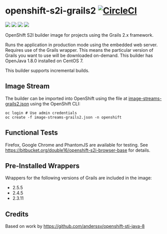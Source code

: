 openshift-s2i-grails2 [![CircleCI](https://circleci.com/bb/double16/openshift-s2i-grails2.svg?style=svg&circle-token=b9585f0ebd8f51d40cfef08e931ff0ec76fc0a76)](https://circleci.com/bb/double16/openshift-s2i-grails2)
=====================
[![](https://images.microbadger.com/badges/image/pdouble16/openshift-s2i-grails2.svg)](http://microbadger.com/images/pdouble16/openshift-s2i-grails2 "Get your own image badge on microbadger.com") [![](https://images.microbadger.com/badges/version/pdouble16/openshift-s2i-grails2.svg)](http://microbadger.com/images/pdouble16/openshift-s2i-grails2 "Get your own image badge on microbadger.com") [![](https://images.microbadger.com/badges/commit/pdouble16/openshift-s2i-grails2.svg)](http://microbadger.com/images/pdouble16/openshift-s2i-grails2 "Get your own image badge on microbadger.com") [![](https://images.microbadger.com/badges/version/pdouble16/openshift-s2i-grails2.svg)](http://microbadger.com/images/pdouble16/openshift-s2i-grails2 "Get your own image badge on microbadger.com")

OpenShift S2I builder image for projects using the Grails 2.x framework.

Runs the application in production mode using the embedded web server. Requires use
of the Grails wrapper. This means the particular version of
Grails you want to use will be downloaded on-demand. This builder has
OpenJava 1.8.0 installed on CentOS 7.

This builder supports incremental builds.

Image Stream
------------
The builder can be imported into OpenShift using the file at [image-streams-grails2.json](https://bitbucket.org/double16/openshift-s2i-grails2/raw/9e2cd965dfc451d67470133e85b834f56776fda5/image-streams-grails2.json) using the OpenShift CLI:

```shell
oc login # Use admin credentials
oc create -f image-streams-grails2.json -n openshift
```

Functional Tests
----------------
Firefox, Google Chrome and PhantomJS are available for testing. See https://bitbucket.org/double16/openshift-s2i-browser-base for details.

Pre-Installed Wrappers
----------------------
Wrappers for the following versions of Grails are included in the image:
- 2.5.5
- 2.4.5
- 2.3.11

Credits
-------
Based on work by https://github.com/anderssv/openshift-sti-java-8

